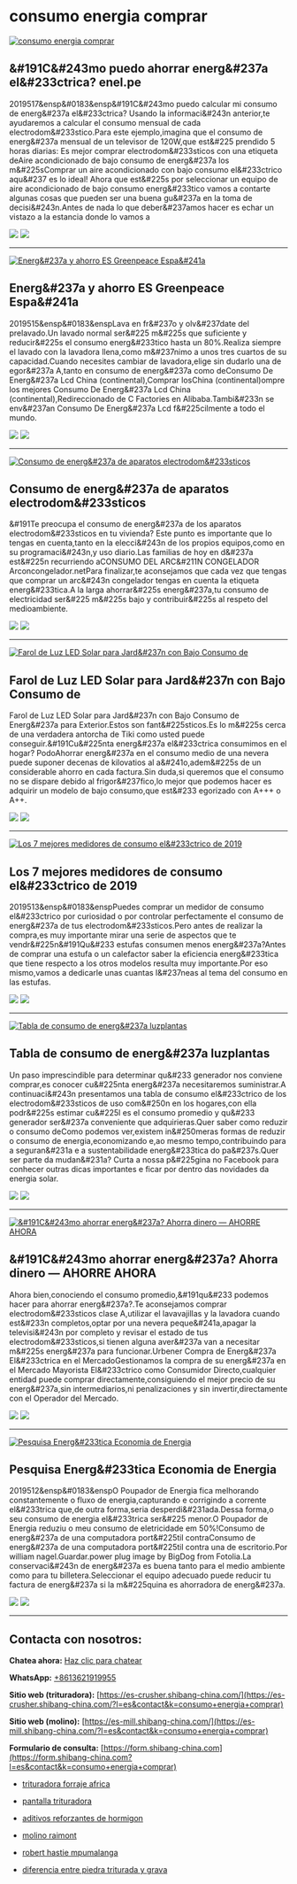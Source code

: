 # consumo energia comprar

<a href="https://swt.shibang-china.com/?l=es&img&k=consumo+energia+comprar" target="_blank">![consumo energia comprar](http://static.shibang-china.com/all-800x300/722.jpg)</a>

## &#191C&#243mo puedo ahorrar energ&#237a el&#233ctrica? enel.pe
2019517&ensp&#0183&ensp&#191C&#243mo puedo calcular mi consumo de energ&#237a el&#233ctrica? Usando la informaci&#243n anterior,te ayudaremos a calcular el consumo mensual de cada electrodom&#233stico.Para este ejemplo,imagina que el consumo de energ&#237a mensual de un televisor de 120W,que est&#225 prendido 5 horas diarias: Es mejor comprar electrodom&#233sticos con una etiqueta deAire acondicionado de bajo consumo de energ&#237a los m&#225sComprar un aire acondicionado con bajo consumo el&#233ctrico aqu&#237 es lo ideal! Ahora que est&#225s por seleccionar un equipo de aire acondicionado de bajo consumo energ&#233tico vamos a contarte algunas cosas que pueden ser una buena gu&#237a en la toma de decisi&#243n.Antes de nada lo que deber&#237amos hacer es echar un vistazo a la estancia donde lo vamos a


<a href="https://whatsapp.shibangsoft.com/WhatsApp.php" target="_blank" title="WhatsApp">![](http://static.shibang-china.com/icon/whatsapp.png)</a> <a href="https://swt.shibang-china.com/?l=es&icon&k=consumo+energia+comprar" target="_blank">![](http://static.shibang-china.com/icon/chat-es.png)</a>

---

<a href="https://swt.shibang-china.com/?l=es&img&k=consumo+energia+comprar" target="_blank">![Energ&#237a y ahorro ES Greenpeace Espa&#241a](http://static.shibang-china.com/all-800x300/1155.jpg)</a>

## Energ&#237a y ahorro ES Greenpeace Espa&#241a
2019515&ensp&#0183&enspLava en fr&#237o y olv&#237date del prelavado.Un lavado normal ser&#225 m&#225s que suficiente y reducir&#225s el consumo energ&#233tico hasta un 80%.Realiza siempre el lavado con la lavadora llena,como m&#237nimo a unos tres cuartos de su capacidad.Cuando necesites cambiar de lavadora,elige sin dudarlo una de egor&#237a A,tanto en consumo de energ&#237a como deConsumo De Energ&#237a Lcd China (continental),Comprar losChina (continental)ompre los mejores Consumo De Energ&#237a Lcd China (continental),Redireccionado de C Factories en Alibaba.Tambi&#233n se env&#237an Consumo De Energ&#237a Lcd f&#225cilmente a todo el mundo.


<a href="https://whatsapp.shibangsoft.com/WhatsApp.php" target="_blank" title="WhatsApp">![](http://static.shibang-china.com/icon/whatsapp.png)</a> <a href="https://swt.shibang-china.com/?l=es&icon&k=consumo+energia+comprar" target="_blank">![](http://static.shibang-china.com/icon/chat-es.png)</a>

---

<a href="https://swt.shibang-china.com/?l=es&img&k=consumo+energia+comprar" target="_blank">![Consumo de energ&#237a de aparatos electrodom&#233sticos](http://static.shibang-china.com/all-800x300/322.jpg)</a>

## Consumo de energ&#237a de aparatos electrodom&#233sticos
&#191Te preocupa el consumo de energ&#237a de los aparatos electrodom&#233sticos en tu vivienda? Este punto es importante que lo tengas en cuenta,tanto en la elecci&#243n de los propios equipos,como en su programaci&#243n,y uso diario.Las familias de hoy en d&#237a est&#225n recurriendo aCONSUMO DEL ARC&#211N CONGELADOR Arconcongelador.netPara finalizar,te aconsejamos que cada vez que tengas que comprar un arc&#243n congelador tengas en cuenta la etiqueta energ&#233tica.A la larga ahorrar&#225s energ&#237a,tu consumo de electricidad ser&#225 m&#225s bajo y contribuir&#225s al respeto del medioambiente.


<a href="https://whatsapp.shibangsoft.com/WhatsApp.php" target="_blank" title="WhatsApp">![](http://static.shibang-china.com/icon/whatsapp.png)</a> <a href="https://swt.shibang-china.com/?l=es&icon&k=consumo+energia+comprar" target="_blank">![](http://static.shibang-china.com/icon/chat-es.png)</a>

---

<a href="https://swt.shibang-china.com/?l=es&img&k=consumo+energia+comprar" target="_blank">![Farol de Luz LED Solar para Jard&#237n con Bajo Consumo de](http://static.shibang-china.com/all-800x300/891.jpg)</a>

## Farol de Luz LED Solar para Jard&#237n con Bajo Consumo de
Farol de Luz LED Solar para Jard&#237n con Bajo Consumo de Energ&#237a para Exterior.Estos son fant&#225sticos.Es lo m&#225s cerca de una verdadera antorcha de Tiki como usted puede conseguir.&#191Cu&#225nta energ&#237a el&#233ctrica consumimos en el hogar? PodoAhorrar energ&#237a en el consumo medio de una nevera puede suponer decenas de kilovatios al a&#241o,adem&#225s de un considerable ahorro en cada factura.Sin duda,si queremos que el consumo no se dispare debido al frigor&#237fico,lo mejor que podemos hacer es adquirir un modelo de bajo consumo,que est&#233 egorizado con A+++ o A++.


<a href="https://whatsapp.shibangsoft.com/WhatsApp.php" target="_blank" title="WhatsApp">![](http://static.shibang-china.com/icon/whatsapp.png)</a> <a href="https://swt.shibang-china.com/?l=es&icon&k=consumo+energia+comprar" target="_blank">![](http://static.shibang-china.com/icon/chat-es.png)</a>

---

<a href="https://swt.shibang-china.com/?l=es&img&k=consumo+energia+comprar" target="_blank">![Los 7 mejores medidores de consumo el&#233ctrico de 2019](http://static.shibang-china.com/all-800x300/717.jpg)</a>

## Los 7 mejores medidores de consumo el&#233ctrico de 2019
2019513&ensp&#0183&enspPuedes comprar un medidor de consumo el&#233ctrico por curiosidad o por controlar perfectamente el consumo de energ&#237a de tus electrodom&#233sticos.Pero antes de realizar la compra,es muy importante mirar una serie de aspectos que te vendr&#225n&#191Qu&#233 estufas consumen menos energ&#237a?Antes de comprar una estufa o un calefactor saber la eficiencia energ&#233tica que tiene respecto a los otros modelos resulta muy importante.Por eso mismo,vamos a dedicarle unas cuantas l&#237neas al tema del consumo en las estufas.


<a href="https://whatsapp.shibangsoft.com/WhatsApp.php" target="_blank" title="WhatsApp">![](http://static.shibang-china.com/icon/whatsapp.png)</a> <a href="https://swt.shibang-china.com/?l=es&icon&k=consumo+energia+comprar" target="_blank">![](http://static.shibang-china.com/icon/chat-es.png)</a>

---

<a href="https://swt.shibang-china.com/?l=es&img&k=consumo+energia+comprar" target="_blank">![Tabla de consumo de energ&#237a luzplantas](http://static.shibang-china.com/all-800x300/1126.jpg)</a>

## Tabla de consumo de energ&#237a luzplantas
Un paso imprescindible para determinar qu&#233 generador nos conviene comprar,es conocer cu&#225nta energ&#237a necesitaremos suministrar.A continuaci&#243n presentamos una tabla de consumo el&#233ctrico de los electrodom&#233sticos de uso com&#250n en los hogares,con ella podr&#225s estimar cu&#225l es el consumo promedio y qu&#233 generador ser&#237a conveniente que adquirieras.Quer saber como reduzir o consumo deComo podemos ver,existem in&#250meras formas de reduzir o consumo de energia,economizando e,ao mesmo tempo,contribuindo para a seguran&#231a e a sustentabilidade energ&#233tica do pa&#237s.Quer ser parte da mudan&#231a? Curta a nossa p&#225gina no Facebook para conhecer outras dicas importantes e ficar por dentro das novidades da energia solar.


<a href="https://whatsapp.shibangsoft.com/WhatsApp.php" target="_blank" title="WhatsApp">![](http://static.shibang-china.com/icon/whatsapp.png)</a> <a href="https://swt.shibang-china.com/?l=es&icon&k=consumo+energia+comprar" target="_blank">![](http://static.shibang-china.com/icon/chat-es.png)</a>

---

<a href="https://swt.shibang-china.com/?l=es&img&k=consumo+energia+comprar" target="_blank">![&#191C&#243mo ahorrar energ&#237a? Ahorra dinero — AHORRE AHORA](http://static.shibang-china.com/all-800x300/696.jpg)</a>

## &#191C&#243mo ahorrar energ&#237a? Ahorra dinero — AHORRE AHORA
Ahora bien,conociendo el consumo promedio,&#191qu&#233 podemos hacer para ahorrar energ&#237a?.Te aconsejamos comprar electrodom&#233sticos clase A,utilizar el lavavajillas y la lavadora cuando est&#233n completos,optar por una nevera peque&#241a,apagar la televisi&#243n por completo y revisar el estado de tus electrodom&#233sticos,si tienen alguna aver&#237a van a necesitar m&#225s energ&#237a para funcionar.Urbener Compra de Energ&#237a El&#233ctrica en el MercadoGestionamos la compra de su energ&#237a en el Mercado Mayorista El&#233ctrico como Consumidor Directo,cualquier entidad puede comprar directamente,consiguiendo el mejor precio de su energ&#237a,sin intermediarios,ni penalizaciones y sin invertir,directamente con el Operador del Mercado.


<a href="https://whatsapp.shibangsoft.com/WhatsApp.php" target="_blank" title="WhatsApp">![](http://static.shibang-china.com/icon/whatsapp.png)</a> <a href="https://swt.shibang-china.com/?l=es&icon&k=consumo+energia+comprar" target="_blank">![](http://static.shibang-china.com/icon/chat-es.png)</a>

---

<a href="https://swt.shibang-china.com/?l=es&img&k=consumo+energia+comprar" target="_blank">![Pesquisa Energ&#233tica Economia de Energia](http://static.shibang-china.com/all-800x300/1077.jpg)</a>

## Pesquisa Energ&#233tica Economia de Energia
2019512&ensp&#0183&enspO Poupador de Energia fica melhorando constantemente o fluxo de energia,capturando e corrigindo a corrente el&#233trica que,de outra forma,seria desperdi&#231ada.Dessa forma,o seu consumo de energia el&#233trica ser&#225 menor.O Poupador de Energia reduziu o meu consumo de eletricidade em 50%!Consumo de energ&#237a de una computadora port&#225til contraConsumo de energ&#237a de una computadora port&#225til contra una de escritorio.Por william nagel.Guardar.power plug image by BigDog from Fotolia.La conservaci&#243n de energ&#237a es buena tanto para el medio ambiente como para tu billetera.Seleccionar el equipo adecuado puede reducir tu factura de energ&#237a si la m&#225quina es ahorradora de energ&#237a.


<a href="https://whatsapp.shibangsoft.com/WhatsApp.php" target="_blank" title="WhatsApp">![](http://static.shibang-china.com/icon/whatsapp.png)</a> <a href="https://swt.shibang-china.com/?l=es&icon&k=consumo+energia+comprar" target="_blank">![](http://static.shibang-china.com/icon/chat-es.png)</a>

---
## Contacta con nosotros:

**Chatea ahora:** [Haz clic para chatear](https://swt.shibang-china.com?l=es&contact&k=consumo+energia+comprar)

**WhatsApp:**  [+8613621919955](https://whatsapp.shibangsoft.com/WhatsApp.php)

**Sitio web (trituradora):** [https://es-crusher.shibang-china.com/](https://es-crusher.shibang-china.com/?l=es&contact&k=consumo+energia+comprar)

**Sitio web (molino):** [https://es-mill.shibang-china.com/](https://es-mill.shibang-china.com/?l=es&contact&k=consumo+energia+comprar)

**Formulario de consulta:** [https://form.shibang-china.com](https://form.shibang-china.com?l=es&contact&k=consumo+energia+comprar)

* [trituradora forraje africa](../71/trituradora%20forraje%20africa.md)

* [pantalla trituradora](../69/pantalla%20trituradora.md)

* [aditivos reforzantes de hormigon](../73/aditivos%20reforzantes%20de%20hormigon.md)

* [molino raimont](../80/molino%20raimont.md)

* [robert hastie mpumalanga](../73/robert%20hastie%20mpumalanga.md)

* [diferencia entre piedra triturada y grava](../67/diferencia%20entre%20piedra%20triturada%20y%20grava.md)